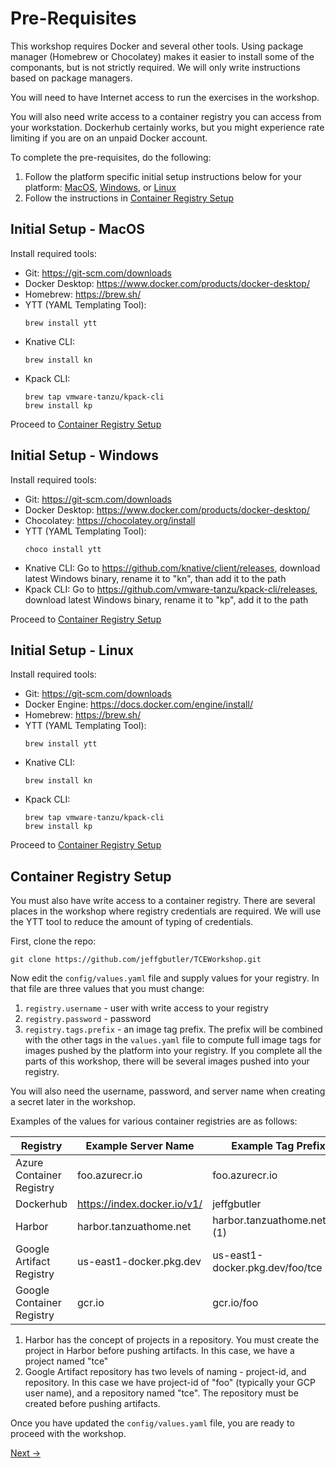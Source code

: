 # Pre-Requisites

This workshop requires Docker and several other tools. Using package manager (Homebrew or Chocolatey) makes it
easier to install some of the componants, but is not strictly required. We will only write instructions based on
package managers.

You will need to have Internet access to run the exercises in the workshop.

You will also need write access to a container registry you can access from your workstation. Dockerhub certainly works, but
you might experience rate limiting if you are on an unpaid Docker account.

To complete the pre-requisites, do the following:

1. Follow the platform specific initial setup instructions below for your platform:
   [MacOS](#initial-setup---macos), [Windows](#initial-setup---windows), or [Linux](#initial-setup---linux)
2. Follow the instructions in [Container Registry Setup](#container-registry-setup)

## Initial Setup - MacOS
Install required tools:

- Git: https://git-scm.com/downloads
- Docker Desktop: https://www.docker.com/products/docker-desktop/
- Homebrew: https://brew.sh/
- YTT (YAML Templating Tool):
   ```shell
   brew install ytt
   ```
- Knative CLI:
   ```shell
   brew install kn
   ```
- Kpack CLI:
   ```shell
   brew tap vmware-tanzu/kpack-cli
   brew install kp
   ```

Proceed to [Container Registry Setup](#container-registry-setup)

## Initial Setup - Windows
Install required tools:

- Git: https://git-scm.com/downloads
- Docker Desktop: https://www.docker.com/products/docker-desktop/
- Chocolatey: https://chocolatey.org/install
- YTT (YAML Templating Tool):
   ```shell
   choco install ytt
   ```
- Knative CLI: Go to https://github.com/knative/client/releases, download latest Windows binary, rename it to "kn", than add it to the path
- Kpack CLI: Go to https://github.com/vmware-tanzu/kpack-cli/releases, download latest Windows binary, rename it to "kp", add it to the path

Proceed to [Container Registry Setup](#container-registry-setup)

## Initial Setup - Linux
Install required tools:

- Git: https://git-scm.com/downloads
- Docker Engine: https://docs.docker.com/engine/install/
- Homebrew: https://brew.sh/
- YTT (YAML Templating Tool):
   ```shell
   brew install ytt
   ```
- Knative CLI:
   ```shell
   brew install kn
   ```
- Kpack CLI:
   ```shell
   brew tap vmware-tanzu/kpack-cli
   brew install kp
   ```

Proceed to [Container Registry Setup](#container-registry-setup)

## Container Registry Setup

You must also have write access to a container registry. There are several places in the workshop where registry credentials
are required. We will use the YTT tool to reduce the amount of typing of credentials.

First, clone the repo:

```shell
git clone https://github.com/jeffgbutler/TCEWorkshop.git
```

Now edit the `config/values.yaml` file and supply values for your registry. In that file are three
values that you must change:

1. `registry.username` - user with write access to your registry
2. `registry.password` - password
3. `registry.tags.prefix` - an image tag prefix. The prefix will be combined with the other tags in the `values.yaml` file
    to compute full image tags for images pushed by the platform into your registry. If you complete all the parts of this
    workshop, there will be several images pushed into your registry.

You will also need the username, password, and server name when creating a secret later in the workshop.

Examples of the values for various container registries are as follows:

| Registry                  | Example Server Name         | Example Tag Prefix                  |
|---------------------------|-----------------------------|-------------------------------------|
| Azure Container Registry  | foo.azurecr.io              | foo.azurecr.io                      |
| Dockerhub                 | https://index.docker.io/v1/ | jeffgbutler                         |
| Harbor                    | harbor.tanzuathome.net      | harbor.tanzuathome.net/tce (1)      |
| Google Artifact Registry  | us-east1-docker.pkg.dev     | us-east1-docker.pkg.dev/foo/tce (2) |
| Google Container Registry | gcr.io                      | gcr.io/foo                          |

1. Harbor has the concept of projects in a repository. You must create the project in Harbor before pushing artifacts.
   In this case, we have a project named "tce"
2. Google Artifact repository has two levels of naming - project-id, and repository. In this case we have project-id
   of "foo" (typically your GCP user name), and a repository named "tce". The repository must be created before pushing
   artifacts.

Once you have updated the `config/values.yaml` file, you are ready to proceed with the workshop.

[Next -&gt;](01-Install.md)
